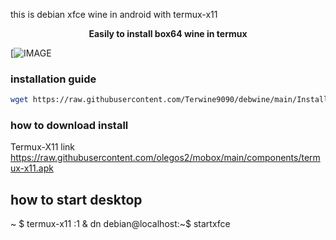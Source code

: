 this is debian xfce wine in android with termux-x11

<b><p align="center">Easily to install box64 wine in termux </p></b>
[![IMAGE](https://raw.githubusercontent.com/terwine9090/debwine/main/Screenshot_2024-03-18-21-26-13-05_84d3000e3f4017145260f7618db1d683.jpg)
### installation guide

```bash
wget https://raw.githubusercontent.com/Terwine9090/debwine/main/Install.sh & bash Install.sh
```
### how to download install
Termux-X11 link https://raw.githubusercontent.com/olegos2/mobox/main/components/termux-x11.apk
## how to start desktop
~ $ termux-x11 :1 & dn
debian@localhost:~$ startxfce
